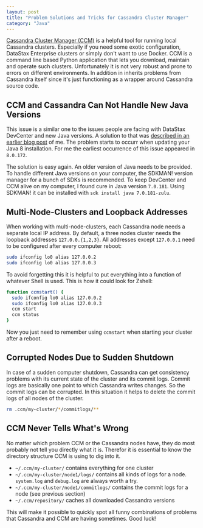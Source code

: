 ```yaml
---
layout: post
title: "Problem Solutions and Tricks for Cassandra Cluster Manager"
category: "Java"
---
```


[Cassandra Cluster Manager (CCM)](https://github.com/riptano/ccm) is a helpful tool for running local Cassandra clusters. Especially if you need some exotic configuration, DataStax Enterprise clusters or simply don't want to use Docker. CCM is a command line based Python application that lets you download, maintain and operate such clusters. Unfortunately it is not very robust and prone to errors on different environments. In addition in inherits problems from Cassandra itself since it's just functioning as a wrapper around Cassandra source code.

## CCM and Cassandra Can Not Handle New Java Versions

This issue is a similar one to the issues people are facing with DataStax DevCenter and new Java versions. A solution to that was [described in an earlier blog post](https://jonas.verhoelen.de/java/datastax-devcenter-freezes-wrong-java-version/) of me. The problem starts to occurr when updating your Java 8 installation. For me the earliest occurrence of this issue appeared in `8.0.172`.

The solution is easy again. An older version of Java needs to be provided. To handle different Java versions on your computer, the SDKMAN! version manager for a bunch of SDKs is recommended. To keep DevCenter and CCM alive on my computer, I found cure in Java version `7.0.181`. Using SDKMAN! it can be installed with `sdk install java 7.0.181-zulu`.

## Multi-Node-Clusters and Loopback Addresses

When working with multi-node-clusters, each Cassandra node needs a separate local IP address. By default, a three nodes cluster needs the loopback addresses `127.0.0.{1,2,3}`. All addresses except `127.0.0.1` need to be configured after every computer reboot:

```bash
sudo ifconfig lo0 alias 127.0.0.2  
sudo ifconfig lo0 alias 127.0.0.3
```

To avoid forgetting this it is helpful to put everything into a function of whatever Shell is used. This is how it could look for Zshell:

```bash
function ccmstart() {
  sudo ifconfig lo0 alias 127.0.0.2
  sudo ifconfig lo0 alias 127.0.0.3
  ccm start
  ccm status
}
```

Now you just need to remember using `ccmstart` when starting your cluster after a reboot.

## Corrupted Nodes Due to Sudden Shutdown

In case of a sudden computer shutdown, Cassandra can get consistency problems with its current state of the cluster and its commit logs. Commit logs are basically one point to which Cassandra writes changes. So the commit logs can be corrupted. In this situation it helps to delete the commit logs of all nodes of the cluster.

```bash
rm .ccm/my-cluster/*/commitlogs/**
```

## CCM Never Tells What's Wrong

No matter which problem CCM or the Cassandra nodes have, they do most probably not tell you directly what it is. Therefor it is essential to know the directory structure CCM is using to dig into it.

* `~/.ccm/my-cluster/` contains everything for one cluster
* `~/.ccm/my-cluster/node1/logs/` contains all kinds of logs for a node. `system.log` and `debug.log` are always worth a try.
* `~/.ccm/my-cluster/node1/commitlogs/` contains the commit logs for a node (see previous section)
* `~/.ccm/repository/` caches all downloaded Cassandra versions

This will make it possible to quickly spot all funny combinations of problems that Cassandra and CCM are having sometimes. Good luck!
